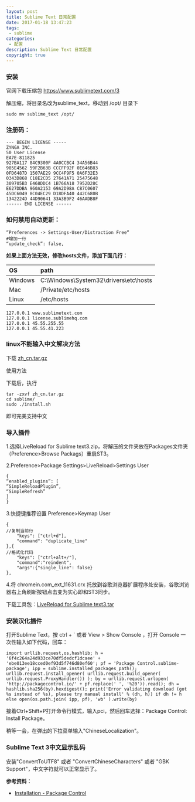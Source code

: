 ```yaml
---
layout: post
title: Sublime Text 日常配置
date: 2017-01-18 13:47:23
tags:
 - sublime
categories:
 - 配置
description: Sublime Text 日常配置
copyright: true
---
```


### 安装

官网下载压缩包 https://www.sublimetext.com/3

解压缩，将目录名改为sublime_text，移动到 /opt/ 目录下

	sudo mv sublime_text /opt/

### 注册码：

```
--- BEGIN LICENSE -----
ZYNGA INC.
50 User License
EA7E-811825
927BA117 84C9300F 4A0CCBC4 34A56B44
985E4562 59F2B63B CCCFF92F 0E646B83
0FD6487D 1507AE29 9CC4F9F5 0A6F32E3
0343D868 C18E2CD5 27641A71 25475648
309705B3 E468DDC4 1B766A18 7952D28C
E627DDBA 960A2153 69A2D98A C87C0607
45DC6049 8C04EC29 D18DFA40 442C680B
1342224D 44D90641 33A3B9F2 46AADB8F
------ END LICENSE ------
```

### 如何禁用自动更新：

```
“Preferences -> Settings-User/Distraction Free“
#增加一行
“update_check”: false,
```

__如果上面方法无效，修改hosts文件，添加下面几行：__

| OS | path |
| :--- | :-- |
|Windows | C:\Windows\System32\drivers\etc\hosts |
|Mac | /Private/etc/hosts |
|Linux | /etc/hosts |

```
127.0.0.1 www.sublimetext.com
127.0.0.1 license.sublimehq.com
127.0.0.1 45.55.255.55
127.0.0.1 45.55.41.223
```

### linux不能输入中文解决方法

下载 [zh_cn.tar.gz](/uploads/2017-01-18/zh_cn.tar.gz)

使用方法

下载后，执行

    tar -zxvf zh_cn.tar.gz 
	cd sublime/
    sudo ./install.sh

即可完美支持中文

### 导入插件

1.选择LiveReload for Sublime text3.zip，将解压的文件夹放在Packages文件夹（Preference>Browse Packags）重启ST3。

2.Preference>Package Settings>LiveReload>Settings User

```
{
“enabled_plugins”: [
“SimpleReloadPlugin”,
“SimpleRefresh”
]
}
```

3.快捷键推荐设置 Preference>Keymap User

```
{
//复制当前行
	"keys": ["ctrl+d"],
	"command": "duplicate_line" 
},{
//格式化代码
	"keys": ["ctrl+alt+/"],
	"command":"reindent",
	"args":{"single_line": false}
},
```

4.将 chromein.com_ext_11631.crx 托放到谷歌浏览器扩展程序处安装，谷歌浏览器右上角刷新按钮点击变为实心即和ST3同步。

下载工具包：[LiveReload for Sublime text3.tar](/uploads/2016-10-03/LiveReload-for-Sublime-text3.tar.gz)

### 安装汉化插件

打开Sublime Text，按 ctrl + \` 或者 View > Show Console ，打开 Console 一次性输入如下代码，回车：

```
import urllib.request,os,hashlib; h = '6f4c264a24d933ce70df5dedcf1dcaee' + 'ebe013ee18cced0ef93d5f746d80ef60'; pf = 'Package Control.sublime-package'; ipp = sublime.installed_packages_path(); urllib.request.install_opener( urllib.request.build_opener( urllib.request.ProxyHandler()) ); by = urllib.request.urlopen( 'http://packagecontrol.io/' + pf.replace(' ', '%20')).read(); dh = hashlib.sha256(by).hexdigest(); print('Error validating download (got %s instead of %s), please try manual install' % (dh, h)) if dh != h else open(os.path.join( ipp, pf), 'wb' ).write(by)
```

接着Ctrl+Shift+P打开命令行模式，输入pci，然后回车选择：Package Control: Install Package。

稍等一会，在弹出的下拉菜单输入"ChineseLocalization"。

### Sublime Text 3中文显示乱码

安装"ConvertToUTF8" 或者 "ConvertChineseCharacters" 或者 "GBK Support"，中文字符就可以正常显示了。

__参考资料：__

+ [Installation - Package Control](https://packagecontrol.io/installation)